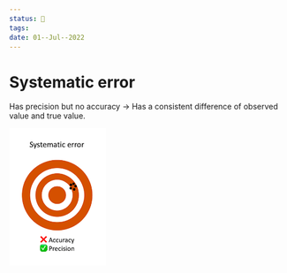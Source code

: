 ```yaml
---
status: 🌱
tags: 
date: 01--Jul--2022
---
```


# Systematic error

Has precision but no accuracy -> Has a consistent difference of observed value and true value.

![](systematic%20error.png)